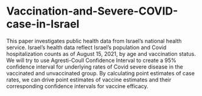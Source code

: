 # Vaccination-and-Severe-COVID-case-in-Israel
  This paper investigates public health data from Israel’s national health service. Israel’s health data reflect Israel’s population and Covid hospitalization counts as of August 15, 2021, by age and vaccination status. We will try to use Agresti-Coull Confidence Interval to create a 95% confidence interval for underlying rates of Covid severe disease in the vaccinated and unvaccinated group. By calculating point estimates of case rates, we can drive point estimates of vaccine estimates and their corresponding confidence intervals for vaccine efficacy.
